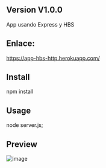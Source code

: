 ## Version V1.0.0
App usando Express y HBS

## Enlace:
https://app-hbs-http.herokuapp.com/

## Install
npm install

## Usage
node server.js;



## Preview
![image](/uploads/cef060b6fe211e362cf78d952a47ccf9/image.png)

